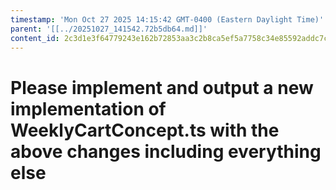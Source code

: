 ```yaml
---
timestamp: 'Mon Oct 27 2025 14:15:42 GMT-0400 (Eastern Daylight Time)'
parent: '[[../20251027_141542.72b5db64.md]]'
content_id: 2c3d1e3f64779243e162b72853aa3c2b8ca5ef5a7758c34e85592addc7c4d5b9
---
```


# Please implement and output a new implementation of WeeklyCartConcept.ts with the above changes including everything else
